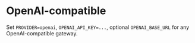 # OpenAI-compatible

Set `PROVIDER=openai`, `OPENAI_API_KEY=...`, optional `OPENAI_BASE_URL` for any OpenAI-compatible gateway.
